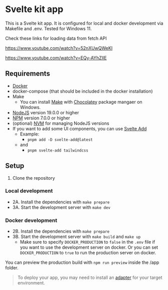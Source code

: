 # Svelte kit app

This is a Svelte kit app. It is configured for local and docker development via Makefile and .env. Tested for Windows 11.


Check these links for loading data from fetch API


https://www.youtube.com/watch?v=52nXUwQWeKI

https://www.youtube.com/watch?v=EQy-AYhZIlE

## Requirements

- [Docker][docker_link]
- docker-compose (that should be included in the docker installation)
- Make
  - You can install [Make][make_link] with [Chocolatey][chocolatey_link] package mangaer on Windows.
- [NodeJS][nodejs_link] version 19.0.0 or higher
- [NPM][npm_link] version 7.0.0 or higher
- (optional) [NVM][nvm_link] for managing NodeJS versions
- If you want to add some UI components, you can use [Svelte Add][svelte_add_link]
  - Example:
    - `pnpm add -D svelte-add@latest`
  - and
    - `pnpm svelte-add tailwindcss`

## Setup

1. Clone the repository

### Local development

- 2A. Install the dependencies with `make prepare`
- 3A. Start the development server with `make dev`

### Docker development

- 2B. Install the dependencies with `make prepare`
- 3B. Start the development server with `make build` and `make up`
  - Make sure to specify `DOCKER_PRODUCTION` to `false` in the `.env` file if you want to use the development server on docker.
    Or you can set `DOCKER_PRODUCTION` to `true` to run the production server on docker.

You can preview the production build with `npm run preview` inside the /app folder.

> To deploy your app, you may need to install an [adapter](https://kit.svelte.dev/docs/adapters) for your target environment.

[make_link]: https://www.gnu.org/software/make/
[docker_link]: https://docs.docker.com/install/
[chocolatey_link]: https://chocolatey.org/install
[npm_link]: https://www.npmjs.com/get-npm
[nodejs_link]: https://nodejs.org/en/download/
[nvm_link]: https://github.com/coreybutler/nvm-windows#readme
[svelte_add_link]: https://github.com/svelte-add/svelte-add
